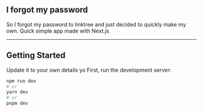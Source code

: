 ## I forgot my password
So I forgot my password to linktree and just decided to quickly make my own.
Quick simple app made with Next.js

---

## Getting Started

Update it to your own details yo
First, run the development server:

```bash
npm run dev
# or
yarn dev
# or
pnpm dev
```
